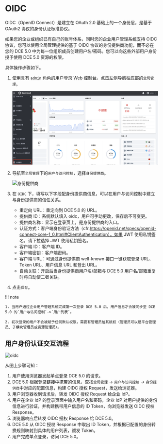 # OIDC

OIDC（OpenID Connect）是建立在 OAuth 2.0 基础上的一个身份层，是基于 OAuth2 协议的身份认证标准协议。

如果您的企业或组织已有自己的账号体系，同时您的企业用户管理系统支持 OIDC 协议，您可以使用全局管理提供的基于 OIDC 协议的身份提供商功能，而不必在您的 DCE 5.0 中为每一位组织成员创建用户名/密码。您可以向这些外部用户身份授予使用 DCE 5.0 资源的权限。

具体操作步骤如下。

1. 使用具有 `admin` 角色的用户登录 Web 控制台。点击左侧导航栏底部的`全局管理`。

    ![](../../images/ws01.png)

2. 导航至`全局管理`下的`用户与访问控制`，选择`身份提供商`。

    ![身份提供商](../../images/ldap01.png)

3. 在 `OIDC` 下，填写以下字段配身份提供商信息，可以在用户与访问控制中建立与身份提供商的信任关系。

    - 重定向 URL：重定向到 DCE 5.0 的 URL。
    - 提供商 ID：系统默认填入 oidc，用户可手动更改，保存后不可变更。
    - 提供商名称：显示在登录页上，是身份提供商的入口。
    - 认证方式：客户端身份验证方法（cfr.https://openid.net/specs/openid-connect-core-1_0.html#ClientAuthentication）。如果 JWT 使用私钥签名，请下拉选择 JWT 使用私钥签名。
    - 客户端 ID：客户端 ID。
    - 客户端密钥：客户端密码。
    - 客户端 URL：可通过身份提供商 well-known 接口一键获取登录 URL、Token URL、用户信息 URL 和登出 URL。
    - 自动关联：开启后当身份提供商用户名/邮箱与 DCE 5.0 用户名/邮箱重复时将自动使二者关联。

4. 点击`保存`。
  
!!! note

    1. 当用户通过企业用户管理系统完成第一次登录 DCE 5.0 后，用户信息才会被同步至 DCE 5.0 的`用户与访问控制`->`用户列表`。

    2. 初次登录的用户不会被赋予任何默认权限，需要有管理员给其赋权（管理员可以是平台管理员、子模块管理员或资源管理员）。
  
## 用户身份认证交互流程
  
![oidc](../../images/oidc01.png)
  
从图上步骤可知：
  
1. 用户使用浏览器发起单点登录 DCE 5.0 的请求。
2. DCE 5.0 根据登录链接中携带的信息，查找`全局管理` -> `用户与访问控制` -> `身份提供商`中对应的配置信息，构建 OIDC 授权 Request，发送给浏览器。
3. 用户浏览器收到请求后，转发 OIDC 授权 Request 给企业 IdP。
4. 用户在企业 IdP 的登录页面中输入用户名和密码，企业 IdP 对用户提供的身份信息进行验证，并构建携带用户信息的 ID Token，向浏览器发送 OIDC 授权 Response。
5. 浏览器响应后转发 OIDC 授权 Response 给 DCE 5.0。
6. DCE 5.0 从 OIDC 授权 Response 中取出 ID Token，并根据已配置的身份转换规则映射到具体的用户列表，颁发 Token。
7. 用户完成单点登录，访问 DCE 5.0。
